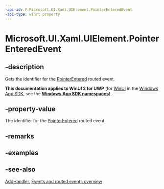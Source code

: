 ```yaml
---
-api-id: P:Microsoft.UI.Xaml.UIElement.PointerEnteredEvent
-api-type: winrt property
---
```


<!-- Property syntax
public Windows.UI.Xaml.RoutedEvent PointerEnteredEvent { get; }
-->

# Microsoft.UI.Xaml.UIElement.PointerEnteredEvent

## -description
Gets the identifier for the [PointerEntered](uielement_pointerentered.md) routed event.

**This documentation applies to WinUI 2 for UWP** (for [WinUI](/windows/apps/winui/winui3/) in the [Windows App SDK](/windows/apps/windows-app-sdk/), see the **[Windows App SDK namespaces](/windows/windows-app-sdk/api/winrt/)**).

## -property-value
The identifier for the [PointerEntered](uielement_pointerentered.md) routed event.

## -remarks

## -examples

## -see-also
[AddHandler](uielement_addhandler_1350394113.md), [Events and routed events overview](/windows/uwp/xaml-platform/events-and-routed-events-overview)
